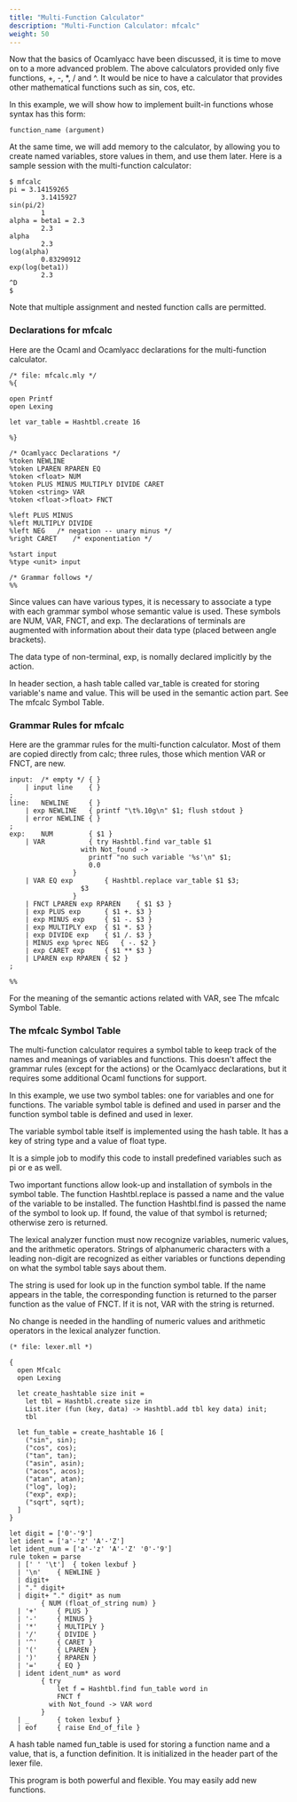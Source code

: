 ```yaml
---
title: "Multi-Function Calculator"
description: "Multi-Function Calculator: mfcalc"
weight: 50
---
```


Now that the basics of Ocamlyacc have been discussed, it is time to move on to a more advanced problem. The above calculators provided only five functions, +, -, *, / and ^. It would be nice to have a calculator that provides other mathematical functions such as sin, cos, etc.


In this example, we will show how to implement built-in functions whose syntax has this form:

```
function_name (argument)
```

At the same time, we will add memory to the calculator, by allowing you to create named variables, store values in them, and use them later. Here is a sample session with the multi-function calculator:


```
$ mfcalc
pi = 3.14159265
        3.1415927
sin(pi/2)
        1
alpha = beta1 = 2.3
        2.3
alpha
        2.3
log(alpha)
        0.83290912
exp(log(beta1))
        2.3
^D
$
```

Note that multiple assignment and nested function calls are permitted.

### Declarations for mfcalc

Here are the Ocaml and Ocamlyacc declarations for the multi-function calculator.

```
/* file: mfcalc.mly */
%{

open Printf
open Lexing

let var_table = Hashtbl.create 16

%}

/* Ocamlyacc Declarations */
%token NEWLINE
%token LPAREN RPAREN EQ
%token <float> NUM
%token PLUS MINUS MULTIPLY DIVIDE CARET
%token <string> VAR
%token <float->float> FNCT

%left PLUS MINUS
%left MULTIPLY DIVIDE
%left NEG	/* negation -- unary minus */
%right CARET	/* exponentiation */

%start input
%type <unit> input

/* Grammar follows */
%%
```

Since values can have various types, it is necessary to associate a type with each grammar symbol whose semantic value is used. These symbols are NUM, VAR, FNCT, and exp. The declarations of terminals are augmented with information about their data type (placed between angle brackets).


The data type of non-terminal, exp, is nomally declared implicitly by the action.


In header section, a hash table called var_table is created for storing variable's name and value. This will be used in the semantic action part. See The mfcalc Symbol Table.

### Grammar Rules for mfcalc

Here are the grammar rules for the multi-function calculator. Most of them are copied directly from calc; three rules, those which mention VAR or FNCT, are new.

```
input:	/* empty */	{ }
	| input line	{ }
;
line:	NEWLINE		{ }
	| exp NEWLINE	{ printf "\t%.10g\n" $1; flush stdout }
	| error NEWLINE	{ }
;
exp:	NUM			{ $1 }
	| VAR			{ try Hashtbl.find var_table $1
				  with Not_found ->
				    printf "no such variable '%s'\n" $1;
				    0.0
				}
	| VAR EQ exp		{ Hashtbl.replace var_table $1 $3;
				  $3
				}
	| FNCT LPAREN exp RPAREN	{ $1 $3 }
	| exp PLUS exp		{ $1 +. $3 }
	| exp MINUS exp		{ $1 -. $3 }
	| exp MULTIPLY exp	{ $1 *. $3 }
	| exp DIVIDE exp	{ $1 /. $3 }
	| MINUS exp %prec NEG	{ -. $2 }
	| exp CARET exp		{ $1 ** $3 }
	| LPAREN exp RPAREN	{ $2 }
;

%%
```

For the meaning of the semantic actions related with VAR, see The mfcalc Symbol Table.

### The mfcalc Symbol Table

The multi-function calculator requires a symbol table to keep track of the names and meanings of variables and functions. This doesn't affect the grammar rules (except for the actions) or the Ocamlyacc declarations, but it requires some additional Ocaml functions for support.


In this example, we use two symbol tables: one for variables and one for functions. The variable symbol table is defined and used in parser and the function symbol table is defined and used in lexer.


The variable symbol table itself is implemented using the hash table. It has a key of string type and a value of float type.


It is a simple job to modify this code to install predefined variables such as pi or e as well.


Two important functions allow look-up and installation of symbols in the symbol table. The function Hashtbl.replace is passed a name and the value of the variable to be installed. The function Hashtbl.find is passed the name of the symbol to look up. If found, the value of that symbol is returned; otherwise zero is returned.


The lexical analyzer function must now recognize variables, numeric values, and the arithmetic operators. Strings of alphanumeric characters with a leading non-digit are recognized as either variables or functions depending on what the symbol table says about them.


The string is used for look up in the function symbol table. If the name appears in the table, the corresponding function is returned to the parser function as the value of FNCT. If it is not, VAR with the string is returned.


No change is needed in the handling of numeric values and arithmetic operators in the lexical analyzer function.

```
(* file: lexer.mll *)

{
  open Mfcalc
  open Lexing

  let create_hashtable size init =
    let tbl = Hashtbl.create size in
    List.iter (fun (key, data) -> Hashtbl.add tbl key data) init;
    tbl

  let fun_table = create_hashtable 16 [
    ("sin", sin);
    ("cos", cos);
    ("tan", tan);
    ("asin", asin);
    ("acos", acos);
    ("atan", atan);
    ("log", log);
    ("exp", exp);
    ("sqrt", sqrt);
  ]
}

let digit = ['0'-'9']
let ident = ['a'-'z' 'A'-'Z']
let ident_num = ['a'-'z' 'A'-'Z' '0'-'9']
rule token = parse
  | [' ' '\t']	{ token lexbuf }
  | '\n'	{ NEWLINE }
  | digit+
  | "." digit+
  | digit+ "." digit* as num
		{ NUM (float_of_string num) }
  | '+'		{ PLUS }
  | '-'		{ MINUS }
  | '*'		{ MULTIPLY }
  | '/'		{ DIVIDE }
  | '^'		{ CARET }
  | '('		{ LPAREN }
  | ')'		{ RPAREN }
  | '='		{ EQ }
  | ident ident_num* as word
  		{ try
		    let f = Hashtbl.find fun_table word in
		    FNCT f
		  with Not_found -> VAR word
  		}
  | _		{ token lexbuf }
  | eof		{ raise End_of_file }
```

A hash table named fun_table is used for storing a function name and a value, that is, a function definition. It is initialized in the header part of the lexer file.


This program is both powerful and flexible. You may easily add new functions.

